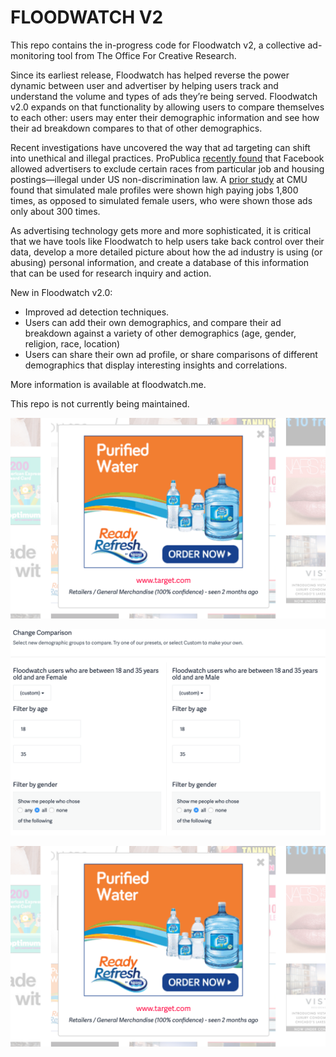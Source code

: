 # FLOODWATCH V2

This repo contains the in-progress code for Floodwatch v2, a collective ad-monitoring tool from The Office For Creative Research.
 
Since its earliest release, Floodwatch has helped reverse the power dynamic between user and advertiser by helping users track and understand the volume and types of ads they’re being served. Floodwatch v2.0 expands on that functionality by allowing users to compare themselves to each other: users may enter their demographic information and see how their ad breakdown compares to that of other demographics.
 
Recent investigations have uncovered the way that ad targeting can shift into unethical and illegal practices. ProPublica [recently found](https://www.propublica.org/article/breaking-the-black-box-what-facebook-knows-about-you) that Facebook allowed advertisers to exclude certain races from particular job and housing postings—illegal under US non-discrimination law. A [prior study](https://www.cmu.edu/news/stories/archives/2015/july/online-ads-research.html) at CMU found that simulated male profiles were shown high paying jobs 1,800 times, as opposed to simulated female users, who were shown those ads only about 300 times.
 
As advertising technology gets more and more sophisticated, it is critical that we have tools like Floodwatch to help users take back control over their data, develop a more detailed picture about how the ad industry is using (or abusing) personal information, and create a database of this information that can be used for research inquiry and action.
 
New in Floodwatch v2.0:
* Improved ad detection techniques.
* Users can add their own demographics, and compare their ad breakdown against a variety of other demographics (age, gender, religion, race, location)
* Users can share their own ad profile, or share comparisons of different demographics that display interesting insights and correlations.
 
More information is available at floodwatch.me.

This repo is not currently being maintained.

![comparison](/doc-images/4d.png)

![modal](/doc-images/modal.png)

![ad](/doc-images/4d.png)
 

